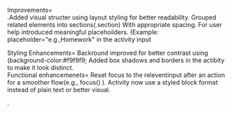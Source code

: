Improvements=   
.Added visual structer using layout styling for better readability.
Grouped related elements into sections(.section) With appropriate spacing.
For user help introduced meaningful placehoilders. (Example: placeholder="e.g.,Homework" in the  activity input

Styling Enhancements=
Backround improved for better contrast using (background-color:#f9f9f9;                              Added box shadows and borders in the actibity to make it look distinct.                                
Functional enhancemenets=                                                                            Reset focus to the releventinput after an action for a smoother flow(e.g., focus() ).                Activity now use a styled block format instead of plain text or better visual.




.
